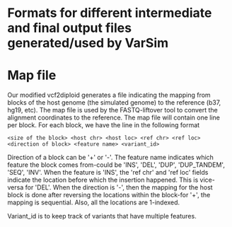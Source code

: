 Formats for different intermediate and final output files generated/used by VarSim
===================

# Map file
Our modified vcf2diploid generates a file indicating the mapping from blocks of the host genome (the simulated genome) to the reference (b37, hg19, etc). The map file is used by the FASTQ-liftover tool to convert the alignment coordinates to the reference. The map file will contain one line per block. For each block, we have the line in the following format
```
<size of the block> <host chr> <host loc> <ref chr> <ref loc> <direction of block> <feature name> <variant_id>
```
Direction of a block can be '+' or '-'. The feature name indicates which feature the block comes from-could be 'INS', 'DEL', 'DUP', 'DUP_TANDEM', 'SEQ', 'INV'. When the feature is 'INS', the 'ref chr' and 'ref loc' fields indicate the location before which the insertion happened. This is vice-versa for 'DEL'. When the direction is '-', then the mapping for the host block is done after reversing the locations within the block-for '+', the mapping is sequential. Also, all the locations are 1-indexed.  

Variant_id is to keep track of variants that have multiple features. 

